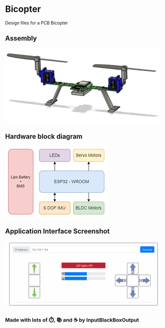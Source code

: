 # Bicopter
Design files for a PCB Bicopter

## Assembly
<img width=500 src="documents/assembly.png" alt="assembly">

## Hardware block diagram
![Hardware block diagram](documents/hardware-block-diagram.png)

## Application Interface Screenshot
![Application interface](documents/application-interface.png)

### Made with lots of ⏱️, 📚 and ☕ by InputBlackBoxOutput
